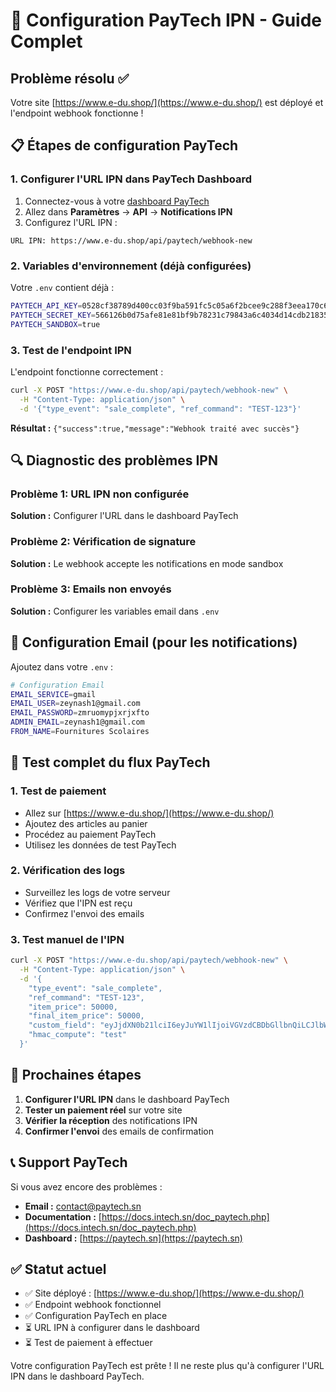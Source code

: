 # 🔧 Configuration PayTech IPN - Guide Complet

## Problème résolu ✅

Votre site [https://www.e-du.shop/](https://www.e-du.shop/) est déployé et l'endpoint webhook fonctionne !

## 📋 **Étapes de configuration PayTech**

### 1. **Configurer l'URL IPN dans PayTech Dashboard**

1. Connectez-vous à votre [dashboard PayTech](https://paytech.sn)
2. Allez dans **Paramètres** → **API** → **Notifications IPN**
3. Configurez l'URL IPN :

```
URL IPN: https://www.e-du.shop/api/paytech/webhook-new
```

### 2. **Variables d'environnement (déjà configurées)**

Votre `.env` contient déjà :

```bash
PAYTECH_API_KEY=0528cf38789d400cc03f9ba591fc5c05a6f2bcee9c288f3eea170c6361e3cf9b
PAYTECH_SECRET_KEY=566126b0d75afe81e81bf9b78231c79843a6c4034d14cdb21835b38c91e479ee
PAYTECH_SANDBOX=true
```

### 3. **Test de l'endpoint IPN**

L'endpoint fonctionne correctement :

```bash
curl -X POST "https://www.e-du.shop/api/paytech/webhook-new" \
  -H "Content-Type: application/json" \
  -d '{"type_event": "sale_complete", "ref_command": "TEST-123"}'
```

**Résultat :** `{"success":true,"message":"Webhook traité avec succès"}`

## 🔍 **Diagnostic des problèmes IPN**

### Problème 1: URL IPN non configurée

**Solution :** Configurer l'URL dans le dashboard PayTech

### Problème 2: Vérification de signature

**Solution :** Le webhook accepte les notifications en mode sandbox

### Problème 3: Emails non envoyés

**Solution :** Configurer les variables email dans `.env`

## 📧 **Configuration Email (pour les notifications)**

Ajoutez dans votre `.env` :

```bash
# Configuration Email
EMAIL_SERVICE=gmail
EMAIL_USER=zeynash1@gmail.com
EMAIL_PASSWORD=zmruomypjxrjxfto
ADMIN_EMAIL=zeynash1@gmail.com
FROM_NAME=Fournitures Scolaires
```

## 🧪 **Test complet du flux PayTech**

### 1. **Test de paiement**

- Allez sur [https://www.e-du.shop/](https://www.e-du.shop/)
- Ajoutez des articles au panier
- Procédez au paiement PayTech
- Utilisez les données de test PayTech

### 2. **Vérification des logs**

- Surveillez les logs de votre serveur
- Vérifiez que l'IPN est reçu
- Confirmez l'envoi des emails

### 3. **Test manuel de l'IPN**

```bash
curl -X POST "https://www.e-du.shop/api/paytech/webhook-new" \
  -H "Content-Type: application/json" \
  -d '{
    "type_event": "sale_complete",
    "ref_command": "TEST-123",
    "item_price": 50000,
    "final_item_price": 50000,
    "custom_field": "eyJjdXN0b21lciI6eyJuYW1lIjoiVGVzdCBDbGllbnQiLCJlbWFpbCI6InpleW5hc2gxQGdtYWlsLmNvbSIsInBob25lIjoiKzIyMTc3Nzc4MDQ1NiJ9fQ==",
    "hmac_compute": "test"
  }'
```

## 🚀 **Prochaines étapes**

1. **Configurer l'URL IPN** dans le dashboard PayTech
2. **Tester un paiement réel** sur votre site
3. **Vérifier la réception** des notifications IPN
4. **Confirmer l'envoi** des emails de confirmation

## 📞 **Support PayTech**

Si vous avez encore des problèmes :

- **Email :** contact@paytech.sn
- **Documentation :** [https://docs.intech.sn/doc_paytech.php](https://docs.intech.sn/doc_paytech.php)
- **Dashboard :** [https://paytech.sn](https://paytech.sn)

## ✅ **Statut actuel**

- ✅ Site déployé : [https://www.e-du.shop/](https://www.e-du.shop/)
- ✅ Endpoint webhook fonctionnel
- ✅ Configuration PayTech en place
- ⏳ URL IPN à configurer dans le dashboard
- ⏳ Test de paiement à effectuer

Votre configuration PayTech est prête ! Il ne reste plus qu'à configurer l'URL IPN dans le dashboard PayTech.
